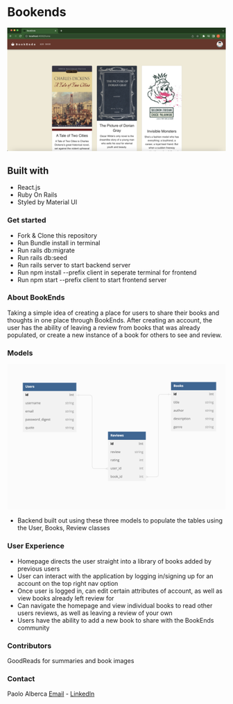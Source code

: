 
# Bookends

![Homepage](https://github.com/omgitsmiles/BookEnds/blob/main/BookEnds.png)
## Built with

- React.js
- Ruby On Rails
- Styled by Material UI

### Get started

- Fork & Clone this repository
- Run Bundle install in terminal
- Run rails db:migrate
- Run rails db:seed
- Run rails server to start backend server
- Run npm install --prefix client in seperate terminal for frontend
- Run npm start --prefix client to start frontend server

### About BookEnds

Taking a simple idea of creating a place for users to share their books and thoughts in one place through BookEnds. After creating an account, the user has the ability of leaving a review from books that was already populated, or create a new instance of a book for others to see and review. 

### Models
![Models](https://github.com/omgitsmiles/BookEnds/blob/main/DBDiagram.png)

- Backend built out using these three models to populate the tables using the User, Books, Review classes

### User Experience

- Homepage directs the user straight into a library of books added by previous users
- User can interact with the application by logging in/signing up for an account on the top right nav option
- Once user is logged in, can edit certain attributes of account, as well as view books already left review for
- Can navigate the homepage and view individual books to read other users reviews, as well as leaving a review of your own
- Users have the ability to add a new book to share with the BookEnds community

### Contributors

GoodReads for summaries and book images

### Contact
Paolo Alberca [Email](mailto:paolo.alberca@gmail.com) - [LinkedIn](https://www.linkedin.com/in/paolo-alberca-069384b8/)
